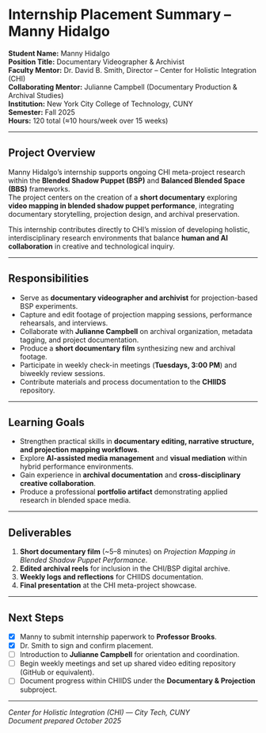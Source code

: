 # Internship Placement Summary – Manny Hidalgo

**Student Name:** Manny Hidalgo  
**Position Title:** Documentary Videographer & Archivist  
**Faculty Mentor:** Dr. David B. Smith, Director – Center for Holistic Integration (CHI)  
**Collaborating Mentor:** Julianne Campbell (Documentary Production & Archival Studies)  
**Institution:** New York City College of Technology, CUNY  
**Semester:** Fall 2025  
**Hours:** 120 total (≈10 hours/week over 15 weeks)

---

## Project Overview

Manny Hidalgo’s internship supports ongoing CHI meta-project research within the **Blended Shadow Puppet (BSP)** and **Balanced Blended Space (BBS)** frameworks.  
The project centers on the creation of a **short documentary** exploring **video mapping in blended shadow puppet performance**, integrating documentary storytelling, projection design, and archival preservation.

This internship contributes directly to CHI’s mission of developing holistic, interdisciplinary research environments that balance **human and AI collaboration** in creative and technological inquiry.

---

## Responsibilities

- Serve as **documentary videographer and archivist** for projection-based BSP experiments.  
- Capture and edit footage of projection mapping sessions, performance rehearsals, and interviews.  
- Collaborate with **Julianne Campbell** on archival organization, metadata tagging, and project documentation.  
- Produce a **short documentary film** synthesizing new and archival footage.  
- Participate in weekly check-in meetings (**Tuesdays, 3:00 PM**) and biweekly review sessions.  
- Contribute materials and process documentation to the **CHIIDS** repository.

---

## Learning Goals

- Strengthen practical skills in **documentary editing, narrative structure, and projection mapping workflows**.  
- Explore **AI-assisted media management** and **visual mediation** within hybrid performance environments.  
- Gain experience in **archival documentation** and **cross-disciplinary creative collaboration**.  
- Produce a professional **portfolio artifact** demonstrating applied research in blended space media.

---

## Deliverables

1. **Short documentary film** (~5–8 minutes) on *Projection Mapping in Blended Shadow Puppet Performance*.  
2. **Edited archival reels** for inclusion in the CHI/BSP digital archive.  
3. **Weekly logs and reflections** for CHIIDS documentation.  
4. **Final presentation** at the CHI meta-project showcase.

---

## Next Steps

- [x] Manny to submit internship paperwork to **Professor Brooks**.  
- [x] Dr. Smith to sign and confirm placement.  
- [ ] Introduction to **Julianne Campbell** for orientation and coordination.  
- [ ] Begin weekly meetings and set up shared video editing repository (GitHub or equivalent).  
- [ ] Document progress within CHIIDS under the **Documentary & Projection** subproject.

---

*Center for Holistic Integration (CHI) — City Tech, CUNY*  
*Document prepared October 2025*
